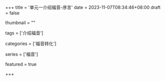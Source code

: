 +++
title = '单元一介绍福音-序言'
date = 2023-11-07T08:34:46+08:00
draft = false

thumbnail = ""

tags = ['介绍福音']

categories =  ['福音转化']

series = ['福音']

featured = true

+++
